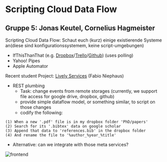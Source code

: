 
# Scripting Cloud Data Flow
## Gruppe 5: Jonas Keutel, Cornelius Hagmeister

Scripting Cloud Data Flow: Schaut euch (kurz) einige existierende Systeme an(diese sind konfigurationssystemem, keine script-umgebungen)
- IfThisThanThat (e.g. [Dropbox](https://ifttt.com/dropbox)/[Trello](https://ifttt.com/trello)/[Github](https://ifttt.com/github)) (uses polling)
- Yahoo! Pipes
- Apple Automator

Recent student Project: [Lively Services](https://lively-kernel.org/lively4/lively4-core/templates/lively-services.js) (Fabio Niephaus)

- REST plumbing
  - Task: change events from remote storages (currently, we support file access for google drive, dropbox, github)
  - provide simple dataflow model, or something similar, to script on those changes
  - codify the following:
  
```
(1) When a new '.pdf' file is in my dropbox folder 'PhD/papers'
(2) Search for its '.bibtex' data on google scholar
(3) Append that data to 'references.bib' in the dropbox folder
(4) And rename the file to '%author_%year_%title'
```

- Alternative: can we integrate with those meta services?

![frontend](./vision.png)
